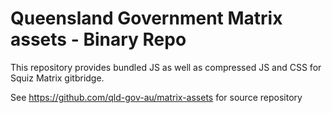 # Queensland Government Matrix assets - Binary Repo

This repository provides bundled JS as well as compressed JS and CSS for Squiz Matrix gitbridge.

See https://github.com/qld-gov-au/matrix-assets for source repository
